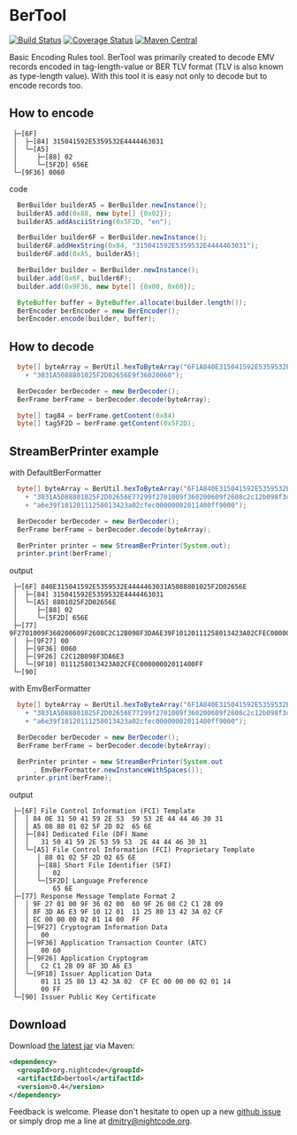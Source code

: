 # BerTool 

[![Build Status](https://travis-ci.org/nightcode/bertool.svg?branch=master)](https://travis-ci.org/nightcode/bertool)
[![Coverage Status](https://coveralls.io/repos/nightcode/bertool/badge.svg?branch=master&service=github)](https://coveralls.io/github/nightcode/bertool?branch=master)
[![Maven Central](https://img.shields.io/maven-central/v/org.nightcode/bertool.svg)](http://search.maven.org/#search%7Cga%7C1%7Cg%3Aorg.nightcode%20bertool)

Basic Encoding Rules tool.
BerTool was primarily created to decode EMV records encoded in tag-length-value or BER TLV format (TLV is also known as type-length value).
With this tool it is easy not only to decode but to encode records too.

How to encode 
-------------

```
 ├─[6F]
 │  ├─[84] 315041592E5359532E4444463031
 │  └─[A5]
 │     ├─[88] 02
 │     └─[5F2D] 656E
 └─[9F36] 0060
```

code

```java
  BerBuilder builderA5 = BerBuilder.newInstance();
  builderA5.add(0x88, new byte[] {0x02});
  builderA5.addAsciiString(0x5F2D, "en");

  BerBuilder builder6F = BerBuilder.newInstance();
  builder6F.addHexString(0x84, "315041592E5359532E4444463031");
  builder6F.add(0xA5, builderA5);

  BerBuilder builder = BerBuilder.newInstance();
  builder.add(0x6F, builder6F);
  builder.add(0x9F36, new byte[] {0x00, 0x60});

  ByteBuffer buffer = ByteBuffer.allocate(builder.length());
  BerEncoder berEncoder = new BerEncoder();
  berEncoder.encode(builder, buffer);
```

How to decode 
-------------

```java
  byte[] byteArray = BerUtil.hexToByteArray("6F1A840E315041592E5359532E444446"
    + "3031A5088801025F2D02656E9f36020060");

  BerDecoder berDecoder = new BerDecoder();
  BerFrame berFrame = berDecoder.decode(byteArray);

  byte[] tag84 = berFrame.getContent(0x84)
  byte[] tag5F2D = berFrame.getContent(0x5F2D);
```

StreamBerPrinter example
------------------------

with DefaultBerFormatter

```java
  byte[] byteArray = BerUtil.hexToByteArray("6F1A840E315041592E5359532E444446"
    + "3031A5088801025F2D02656E77299f2701009f360200609f2608c2c12b098f3d"
    + "a6e39f10120111258013423a02cfec00000002011400ff9000"); 

  BerDecoder berDecoder = new BerDecoder();
  BerFrame berFrame = berDecoder.decode(byteArray);

  BerPrinter printer = new StreamBerPrinter(System.out);
  printer.print(berFrame);
```

output

```
 ├─[6F] 840E315041592E5359532E4444463031A5088801025F2D02656E
 │  ├─[84] 315041592E5359532E4444463031
 │  └─[A5] 8801025F2D02656E
 │     ├─[88] 02
 │     └─[5F2D] 656E
 ├─[77] 9F2701009F360200609F2608C2C12B098F3DA6E39F10120111258013423A02CFEC00000002011400FF
 │  ├─[9F27] 00
 │  ├─[9F36] 0060
 │  ├─[9F26] C2C12B098F3DA6E3
 │  └─[9F10] 0111258013423A02CFEC00000002011400FF
 └─[90]
```

with EmvBerFormatter

```java
  byte[] byteArray = BerUtil.hexToByteArray("6F1A840E315041592E5359532E444446"
    + "3031A5088801025F2D02656E77299f2701009f360200609f2608c2c12b098f3d"
    + "a6e39f10120111258013423a02cfec00000002011400ff9000"); 

  BerDecoder berDecoder = new BerDecoder();
  BerFrame berFrame = berDecoder.decode(byteArray);

  BerPrinter printer = new StreamBerPrinter(System.out
      , EmvBerFormatter.newInstanceWithSpaces());
  printer.print(berFrame);
```

output

```
 ├─[6F] File Control Information (FCI) Template
 │  │ 84 0E 31 50 41 59 2E 53  59 53 2E 44 44 46 30 31
 │  │ A5 08 88 01 02 5F 2D 02  65 6E
 │  ├─[84] Dedicated File (DF) Name
 │  │   31 50 41 59 2E 53 59 53  2E 44 44 46 30 31
 │  └─[A5] File Control Information (FCI) Proprietary Template
 │     │ 88 01 02 5F 2D 02 65 6E
 │     ├─[88] Short File Identifier (SFI)
 │     │   02
 │     └─[5F2D] Language Preference
 │         65 6E
 ├─[77] Response Message Template Format 2
 │  │ 9F 27 01 00 9F 36 02 00  60 9F 26 08 C2 C1 2B 09
 │  │ 8F 3D A6 E3 9F 10 12 01  11 25 80 13 42 3A 02 CF
 │  │ EC 00 00 00 02 01 14 00  FF
 │  ├─[9F27] Cryptogram Information Data
 │  │   00
 │  ├─[9F36] Application Transaction Counter (ATC)
 │  │   00 60
 │  ├─[9F26] Application Cryptogram
 │  │   C2 C1 2B 09 8F 3D A6 E3
 │  └─[9F10] Issuer Application Data
 │      01 11 25 80 13 42 3A 02  CF EC 00 00 00 02 01 14
 │      00 FF
 └─[90] Issuer Public Key Certificate
```

Download
--------

Download [the latest jar][1] via Maven:
```xml
<dependency>
  <groupId>org.nightcode</groupId>
  <artifactId>bertool</artifactId>
  <version>0.4</version>
</dependency>
```

Feedback is welcome. Please don't hesitate to open up a new [github issue](https://github.com/nightcode/bertool/issues) or simply drop me a line at <dmitry@nightcode.org>.


 [1]: http://oss.sonatype.org/service/local/artifact/maven/redirect?r=releases&g=org.nightcode&a=bertool&v=LATEST

